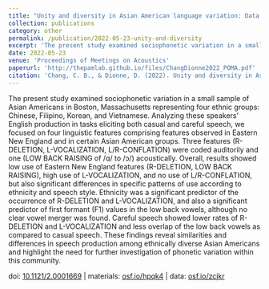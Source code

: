 ```yaml
---
title: "Unity and diversity in Asian American language variation: Data from Chinese, Filipino, Korean, and Vietnamese Americans"
collection: publications
category: other
permalink: /publication/2022-05-23-unity-and-diversity
excerpt: 'The present study examined sociophonetic variation in a small sample of Asian Americans in Boston, Massachusetts...'
date: 2022-05-23
venue: 'Proceedings of Meetings on Acoustics'
paperurl: 'http://thepamlab.github.io/files/ChangDionne2022_POMA.pdf'
citation: 'Chang, C. B., & Dionne, D. (2022). Unity and diversity in Asian American language variation: Data from Chinese, Filipino, Korean, and Vietnamese Americans. <i>Proceedings of Meetings on Acoustics</i>, <i>46</i>, 060002.'
---
```


The present study examined sociophonetic variation in a small sample of Asian Americans in Boston, Massachusetts representing four ethnic groups: Chinese, Filipino, Korean, and Vietnamese. Analyzing these speakers’ English production in tasks eliciting both casual and careful speech, we focused on four linguistic features comprising features observed in Eastern New England and in certain Asian American groups. Three features (R-DELETION, L-VOCALIZATION, L/R-CONFLATION) were coded auditorily and one (LOW BACK RAISING of /ɑ/ to /ɔ/) acoustically. Overall, results showed low use of Eastern New England features (R-DELETION, LOW BACK RAISING), high use of L-VOCALIZATION, and no use of L/R-CONFLATION, but also significant differences in specific patterns of use according to ethnicity and speech style. Ethnicity was a significant predictor of the occurrence of R-DELETION and L-VOCALIZATION, and also a significant predictor of first formant (F1) values in the low back vowels, although no clear vowel merger was found. Careful speech showed lower rates of R-DELETION and L-VOCALIZATION and less overlap of the low back vowels as compared to casual speech. These findings reveal similarities and differences in speech production among ethnically diverse Asian Americans and highlight the need for further investigation of phonetic variation within this community.

doi: <a href='https://doi.org/10.1121/2.0001669' target="_blank">10.1121/2.0001669</a> | materials: <a href='https://osf.io/hpqk4/' target="_blank">osf.io/hpqk4</a> | data: <a href='https://osf.io/zcjkr/' target="_blank">osf.io/zcjkr</a>
